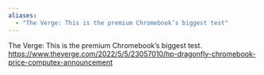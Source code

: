 ```yaml
---
aliases:
  - "The Verge: This is the premium Chromebook’s biggest test"
---
```


The Verge: This is the premium Chromebook’s biggest test.
https://www.theverge.com/2022/5/5/23057010/hp-dragonfly-chromebook-price-computex-announcement